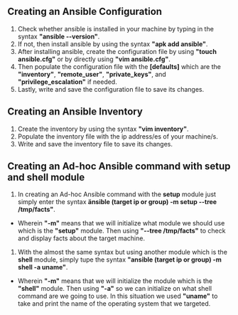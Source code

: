 ## Creating an Ansible Configuration

1. Check whether ansible is installed in your machine by typing in the syntax **"ansible --version"**.
1. If not, then install ansible by using the syntax **"apk add ansible"**.
1. After installing ansible, create the configuration file by using **"touch ansible.cfg"** or by directly using **"vim ansible.cfg"**.
1. Then populate the configuration file with the **[defaults]** which are the **"inventory"**, **"remote_user"**, **"private_keys"**, and **"privilege_escalation"** if needed.
1. Lastly, write and save the configuration file to save its changes.

## Creating an Ansible Inventory

1. Create the inventory by using the syntax **"vim inventory"**.
1. Populate the inventory file with the ip address/es of your machine/s.
1. Write and save the inventory file to save its changes.

## Creating an Ad-hoc Ansible command with setup and shell module
1. In creating an Ad-hoc Ansible command with the **setup** module just simply enter the syntax **änsible (target ip or group) -m setup --tree /tmp/facts"**.
- Wherein **"-m"** means that we will initialize what module we should use which is the **"setup"** module. Then using **"--tree /tmp/facts"** to check and display facts about the target machine.
1. With the almost the same syntax but using another module which is the **shell** module, simply tupe the syntax **"ansible (target ip or group) -m shell -a uname"**.
- Wherein **"-m"** means that we will initialize the module which is the **"shell"** module. Then using **"-a"** so we can initialize on what shell command are we going to use. In this situation we used **"uname"** to take and print the name of the operating system that we targeted.

